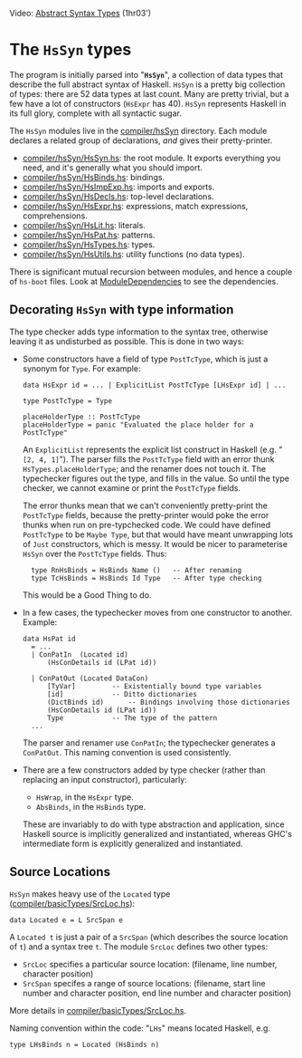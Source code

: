 
Video: [Abstract Syntax Types](http://www.youtube.com/watch?v=lw7kbUvAmK4&list=PLBkRCigjPwyeCSD_DFxpd246YIF7_RDDI) (1hr03')

# The `HsSyn` types


The program is initially parsed into "**`HsSyn`**", a collection of data types that describe the full abstract syntax of Haskell.  `HsSyn` is a pretty big collection of types: there are 52 data types at last count.  Many are pretty trivial, but a few have a lot of constructors (`HsExpr` has 40).  `HsSyn` represents Haskell in its full glory, complete with all syntactic sugar.


The `HsSyn` modules live in the [compiler/hsSyn](https://gitlab.haskell.org/ghc/ghc/blob/master/compiler/hsSyn) directory.  Each module declares a related group of declarations, *and* gives their pretty-printer.

- [compiler/hsSyn/HsSyn.hs](https://gitlab.haskell.org/ghc/ghc/blob/master/compiler/hsSyn/HsSyn.hs): the root module.  It exports everything you need, and it's generally what you should import.
- [compiler/hsSyn/HsBinds.hs](https://gitlab.haskell.org/ghc/ghc/blob/master/compiler/hsSyn/HsBinds.hs): bindings.
- [compiler/hsSyn/HsImpExp.hs](https://gitlab.haskell.org/ghc/ghc/blob/master/compiler/hsSyn/HsImpExp.hs): imports and exports.
- [compiler/hsSyn/HsDecls.hs](https://gitlab.haskell.org/ghc/ghc/blob/master/compiler/hsSyn/HsDecls.hs): top-level declarations.
- [compiler/hsSyn/HsExpr.hs](https://gitlab.haskell.org/ghc/ghc/blob/master/compiler/hsSyn/HsExpr.hs): expressions, match expressions, comprehensions.
- [compiler/hsSyn/HsLit.hs](https://gitlab.haskell.org/ghc/ghc/blob/master/compiler/hsSyn/HsLit.hs): literals.
- [compiler/hsSyn/HsPat.hs](https://gitlab.haskell.org/ghc/ghc/blob/master/compiler/hsSyn/HsPat.hs): patterns.
- [compiler/hsSyn/HsTypes.hs](https://gitlab.haskell.org/ghc/ghc/blob/master/compiler/hsSyn/HsTypes.hs): types.
- [compiler/hsSyn/HsUtils.hs](https://gitlab.haskell.org/ghc/ghc/blob/master/compiler/hsSyn/HsUtils.hs): utility functions (no data types).


There is significant mutual recursion between modules, and hence a couple of `hs-boot` files. Look at [ModuleDependencies](module-dependencies) to see the dependencies.

## Decorating `HsSyn` with type information


The type checker adds type information to the syntax tree, otherwise leaving it as undisturbed as possible.  This is done in two ways:

- Some constructors have a field of type `PostTcType`, which is just a synonym for `Type`. For example:

  ```wiki
  data HsExpr id = ... | ExplicitList PostTcType [LHsExpr id] | ...

  type PostTcType = Type

  placeHolderType :: PostTcType
  placeHolderType = panic "Evaluated the place holder for a PostTcType"
  ```

  An `ExplicitList` represents the explicit list construct in Haskell (e.g. "`[2, 4, 1]`"). The parser fills the `PostTcType` field with an error thunk `HsTypes.placeHolderType`; and the renamer does not touch it.  The typechecker figures out the type, and fills in the value.  So until the type checker, we cannot examine or print the `PostTcType` fields.

  The error thunks mean that we can't conveniently pretty-print the `PostTcType` fields, because the pretty-printer would poke the error thunks when run on pre-typchecked code.  We could have defined `PostTcType` to be `Maybe Type`, but that would have meant unwrapping lots of `Just` constructors, which is messy.  It would be nicer to parameterise `HsSyn` over the `PostTcType` fields.  Thus:

  ```wiki
    type RnHsBinds = HsBinds Name ()   -- After renaming
    type TcHsBinds = HsBinds Id Type   -- After type checking
  ```

  This would be a Good Thing to do.

- In a few cases, the typechecker moves from one constructor to another.  Example:

  ```wiki
  data HsPat id
    = ...
    | ConPatIn	(Located id)
  		(HsConDetails id (LPat id))

    | ConPatOut	(Located DataCon)
  		[TyVar]			-- Existentially bound type variables
  		[id]			-- Ditto dictionaries
  		(DictBinds id)		-- Bindings involving those dictionaries
  		(HsConDetails id (LPat id))
  		Type    		-- The type of the pattern
    ...
  ```

  The parser and renamer use `ConPatIn`; the typechecker generates a `ConPatOut`. This naming convention is used consistently.

- There are a few constructors added by type checker (rather than replacing an input constructor), particularly:

  - `HsWrap`, in the `HsExpr` type.
  - `AbsBinds`, in the `HsBinds` type.

  These are invariably to do with type abstraction and application, since Haskell source is implicitly generalized and instantiated, whereas GHC's intermediate form is explicitly generalized and instantiated.

## Source Locations

`HsSyn` makes heavy use of the `Located` type ([compiler/basicTypes/SrcLoc.hs](https://gitlab.haskell.org/ghc/ghc/blob/master/compiler/basicTypes/SrcLoc.hs)):

```wiki
data Located e = L SrcSpan e
```


A `Located t` is just a pair of a `SrcSpan` (which describes the source location of `t`) and a syntax tree `t`.  The module `SrcLoc` defines two other types:

- `SrcLoc` specifies a particular source location: (filename, line number, character position)
- `SrcSpan` specifes a range of source locations: (filename, start line number and character position, end line number and character position)


More details in [compiler/basicTypes/SrcLoc.hs](https://gitlab.haskell.org/ghc/ghc/blob/master/compiler/basicTypes/SrcLoc.hs).


Naming convention within the code: "`LHs`" means located Haskell, e.g.

```wiki
type LHsBinds n = Located (HsBinds n)
```
